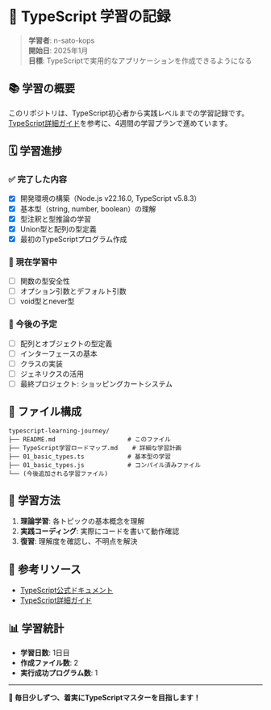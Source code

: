 # 🎯 TypeScript 学習の記録

> **学習者**: n-sato-kops  
> **開始日**: 2025年1月  
> **目標**: TypeScriptで実用的なアプリケーションを作成できるようになる  

## 📚 学習の概要

このリポジトリは、TypeScript初心者から実践レベルまでの学習記録です。  
[TypeScript詳細ガイド](https://github.com/h-magome/kops-knowledges/blob/main/docs/TypeScript%20%E8%A9%B3%E7%B4%B0%E3%82%AC%E3%82%A4%E3%83%89.md)を参考に、4週間の学習プランで進めています。

## 🗓️ 学習進捗

### ✅ 完了した内容
- [x] 開発環境の構築（Node.js v22.16.0, TypeScript v5.8.3）
- [x] 基本型（string, number, boolean）の理解
- [x] 型注釈と型推論の学習
- [x] Union型と配列の型定義
- [x] 最初のTypeScriptプログラム作成

### 🎯 現在学習中
- [ ] 関数の型安全性
- [ ] オプション引数とデフォルト引数
- [ ] void型とnever型

### 📅 今後の予定
- [ ] 配列とオブジェクトの型定義
- [ ] インターフェースの基本
- [ ] クラスの実装
- [ ] ジェネリクスの活用
- [ ] 最終プロジェクト: ショッピングカートシステム

## 📁 ファイル構成

```
typescript-learning-journey/
├── README.md                    # このファイル
├── TypeScript学習ロードマップ.md    # 詳細な学習計画
├── 01_basic_types.ts            # 基本型の学習
├── 01_basic_types.js            # コンパイル済みファイル
└── (今後追加される学習ファイル)
```

## 🎯 学習方法

1. **理論学習**: 各トピックの基本概念を理解
2. **実践コーディング**: 実際にコードを書いて動作確認
3. **復習**: 理解度を確認し、不明点を解決

## 🔗 参考リソース

- [TypeScript公式ドキュメント](https://www.typescriptlang.org/docs/)
- [TypeScript詳細ガイド](https://github.com/h-magome/kops-knowledges/blob/main/docs/TypeScript%20%E8%A9%B3%E7%B4%B0%E3%82%AC%E3%82%A4%E3%83%89.md)

## 📊 学習統計

- **学習日数**: 1日目
- **作成ファイル数**: 2
- **実行成功プログラム数**: 1

---

**🚀 毎日少しずつ、着実にTypeScriptマスターを目指します！** 
